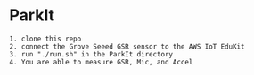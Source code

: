 # ParkIt

    1. clone this repo
    2. connect the Grove Seeed GSR sensor to the AWS IoT EduKit
    3. run "./run.sh" in the ParkIt directory
    4. You are able to measure GSR, Mic, and Accel
